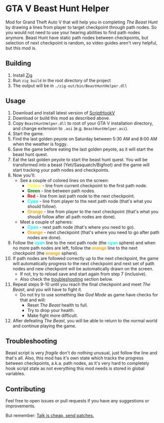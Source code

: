 # GTA V Beast Hunt Helper

Mod for Grand Theft Auto V that will help you in completing *The Beast Hunt*
by drawing a lines from player to target checkpoint through path nodes.
So you would not need to use your hearing abilities to find path nodes anymore.
Beast Hunt have static path nodes between checkpoints, but selection of next checkpoint is random,
so video guides aren't very helpful, but this mod is.

## Building

1. Install [Zig](https://ziglang.org/download/)
2. Run `zig build` in the root directory of the project
3. The output will be in `./zig-out/bin/BeastHuntHelper.dll`

## Usage

1. Download and install latest version of [ScriptHookV](https://www.dev-c.com/gtav/scripthookv/)
2. Download or build this mod as described above.
3. Copy `BeastHuntHelper.dll` to root of your GTA V installation directory, and change extension to `.asi` (e.g. `BeastHuntHelper.asi`).
4. Start the game.
5. Find the last golden peyote on Saturday between 5:30 AM and 8:00 AM when the weather is foggy.
6. Save the game before eating the last golden peyote, as it will start the beast hunt quest.
7. Eat the last golden peyote to start the beast hunt quest. You will be transformed into a beast (Yeti/Sasquatch/Bigfoot) and the game will start tracking your path nodes and checkpoints.
8. Now you'll:
      - See a couple of colored lines on the screen:
         - <b style="color:yellow">Yellow</b> - line from current checkpoint to the first path node.
         - <b style="color:green">Green</b> - line between path nodes.
         - <b style="color:red">Red</b> - line from last path node to the next checkpoint.
         - <b style="color:cyan">Cyan</b> - line from player to the next path node (that's what you should follow).
         - <b style="color:orange">Orange</b> - line from player to the next checkpoint (that's what you should follow after all path nodes are done).
      - Meet a couple of spheres:
         - <b style="color:cyan">Cyan</b> - next path node (that's where you need to go).
         - <b style="color:orange">Orange</b> - next checkpoint (that's where you need to go after path nodes are done).
9. Follow the <b style="color:cyan">cyan</b> line to the next path node (the <b style="color:cyan">cyan</b> sphere) and when no more path nodes are left, follow the <b style="color:orange">orange</b> line to the next checkpoint (the <b style="color:orange">orange</b> sphere).
10. If path nodes are followed correctly up to the next checkpoint, the game will automatically progress to the next checkpoint and next set of path nodes and new checkpoint will be automatically drawn on the screen.
      - If not, try to reload save and start again from step 7 (inclusive).
      - Also check the [troubleshooting](#troubleshooting) section below.
11. Repeat steps 9-10 until you reach the final checkpoint and meet *The Beast*, and you will have to fight it.
      - Do not try to use something like *God Mode* as game have checks for that and will:
         - Reset *The Beast* health to full.
         - Try to drop your health.
         - Make fight more difficult.
12. After defeating *The Beast*, you will be able to return to the normal world and continue playing the game.

## Troubleshooting

Beast script is very *fragile* don't do nothing unusual, just follow the line and that's all.
Also, this mod has it's own state which tracks the progress between checkpoints, a.k.a. path nodes, as it's very hard to completely hook script state as not everything this mod needs is stored in global variables.

## Contributing

Feel free to open issues or pull requests if you have any suggestions or improvements.

But remember: [Talk is cheap, send patches.](https://fxtwitter.com/FFmpeg/status/1762805900035686805)
